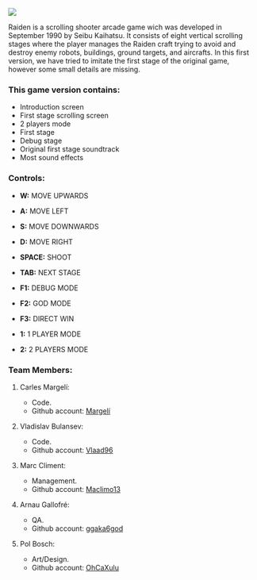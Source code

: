 ![](http://vignette1.wikia.nocookie.net/raidenbase/images/7/7a/RaidenLogo.png/revision/latest?cb=20160307170649)





Raiden is a scrolling shooter arcade game wich was developed in September 1990 by Seibu Kaihatsu. It consists of eight vertical scrolling stages where the player manages the Raiden craft trying to avoid and destroy enemy robots, buildings, ground targets, and aircrafts. In this first version, we have tried to imitate the first stage of the original game, however some small details are missing.

### This game version contains:

- Introduction screen
- First stage scrolling screen
- 2 players mode
- First stage 
- Debug stage
- Original first stage soundtrack
- Most sound effects



### Controls:

* **W:** MOVE UPWARDS

* **A:** MOVE LEFT

* **S:** MOVE DOWNWARDS

* **D:** MOVE RIGHT

* **SPACE:** SHOOT

* **TAB:** NEXT STAGE

* **F1:** DEBUG MODE

* **F2:** GOD MODE

* **F3:** DIRECT WIN

* **1:** 1 PLAYER MODE

* **2:** 2 PLAYERS MODE



### Team Members:

1. Carles Margelí:  
   * Code.
   * Github account: [Margelí](https://github.com/Margeli)

2. Vladislav Bulansev:
   * Code.
   * Github account: [Vlaad96](https://github.com/vlaad96)

3. Marc Climent:
   * Management.
   * Github account: [Maclimo13](https://github.com/maclimo13)

4. Arnau Gallofré:
    * QA.
   * Github account: [ggaka6god](https://github.com/ggaka6god)

5. Pol Bosch:
   * Art/Design.
   * Github account: [OhCaXulu](https://github.com/OhCaXulu)


